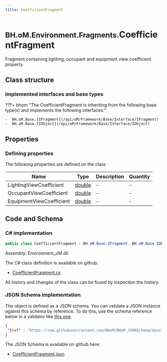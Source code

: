 ```yaml
---
title: CoefficientFragment
---
```


# <small>BH.oM.Environment.Fragments.</small>**CoefficientFragment**

Fragment containing lighting, occupant and equipment view coefficient property

## Class structure

### Implemented interfaces and base types

???+ bhom "The CoefficientFragment is inheriting from the following base type(s) and implements the following interfaces:"

    -  BH.oM.Base.[IFragment](/api/oM/Framework/Base/Interface/IFragment)
    -  BH.oM.Base.[IObject](/api/oM/Framework/Base/Interface/IObject)


## Properties



### Defining properties

The following properties are defined on the class

| Name             | Type             | Description      | Quantity         |
|------------------|------------------|------------------|------------------|
| LightingViewCoefficient | [double](https://learn.microsoft.com/en-us/dotnet/api/System.Double?view=netstandard-2.0) | - | - |
| OccupantViewCoefficient | [double](https://learn.microsoft.com/en-us/dotnet/api/System.Double?view=netstandard-2.0) | - | - |
| EquipmentViewCoefficient | [double](https://learn.microsoft.com/en-us/dotnet/api/System.Double?view=netstandard-2.0) | - | - |


## Code and Schema

### C# implementation

``` C# title="C#"
public class CoefficientFragment : BH.oM.Base.IFragment, BH.oM.Base.IObject
```

Assembly: Environment_oM.dll

The C# class definition is available on github:

- [CoefficientFragment.cs](https://github.com/BHoM/BHoM/blob/develop/Environment_oM/Fragments\CoefficientFragment.cs)

All history and changes of the class can be found by inspection the history.
### JSON Schema implementation

The object is defined as a JSON schema. You can validate a JSON instance against this schema by reference. To do this, use the schema reference below in a validator like [this one](https://www.jsonschemavalidator.net/).

``` json title="JSON Schema"
{
 "$ref" : "https://raw.githubusercontent.com/BHoM/BHoM_JSONSchema/develop/Environment_oM/Fragments/CoefficientFragment.json"
}
```

The JSON Schema is available on github here:

- [CoefficientFragment.json](https://github.com/BHoM/BHoM_JSONSchema/blob/develop/Environment_oM/Fragments/CoefficientFragment.json)
